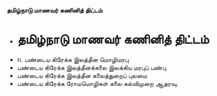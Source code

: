 **தமிழ்நாடு மாணவர் கணினித் திட்டம்**
- # தமிழ்நாடு மாணவர் கணினித் திட்டம்
- n. பண்டைய கிரேக்க இலத்தீன மொழிமரபு
- பண்டைய கிரேக்க இலத்தீனக்கலை இலக்கிய மரபுப் பண்பு
- பண்டைய கிரேக்க இலத்தீன கலைத்துறைப் புலமை
- பண்டைய கிரேக்க ரோமமொழிகள் கலை கல்விமுறை ஆதரவு.

